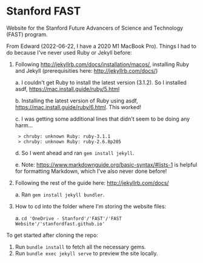 # Stanford FAST

Website for the Stanford Future Advancers of Science and Technology (FAST) program.

From Edward (2022-06-22, I have a 2020 M1 MacBook Pro). Things I had to do because I've never used Ruby or Jekyll before:
1. Following http://jekyllrb.com/docs/installation/macos/, installing Ruby and Jekyll (prerequisities here: http://jekyllrb.com/docs/)

	a. I couldn't get Ruby to install the latest version (3.1.2). So I installed asdf, https://mac.install.guide/ruby/5.html

	b. Installing the latest version of Ruby using asdf, https://mac.install.guide/ruby/6.html. This worked! 

	c. I was getting some additional lines that didn't seem to be doing any harm...

		> chruby: unknown Ruby: ruby-3.1.1
		> chruby: unknown Ruby: ruby-2.6.8p205

	d. So I went ahead and ran `gem install jekyll`.

	e. Note: https://www.markdownguide.org/basic-syntax/#lists-1 is helpful for formatting Markdown, which I've also never done before!

2. Following the rest of the guide here: http://jekyllrb.com/docs/

	a. Ran `gem install jekyll bundler`.

3. How to cd into the folder where I'm storing the website files:

	a. `cd 'OneDrive - Stanford'/'FAST'/'FAST Website'/'stanfordfast.github.io'`


To get started after cloning the repo:
1. Run `bundle install` to fetch all the necessary gems.
2. Run `bundle exec jekyll serve` to preview the site locally.
